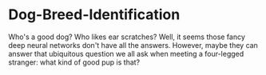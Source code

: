 # Dog-Breed-Identification
Who's a good dog? 
Who likes ear scratches? 
Well, it seems those fancy deep neural networks don't have all the answers. 
However, maybe they can answer that ubiquitous question we all ask when meeting a four-legged stranger: what kind of good pup is that?

